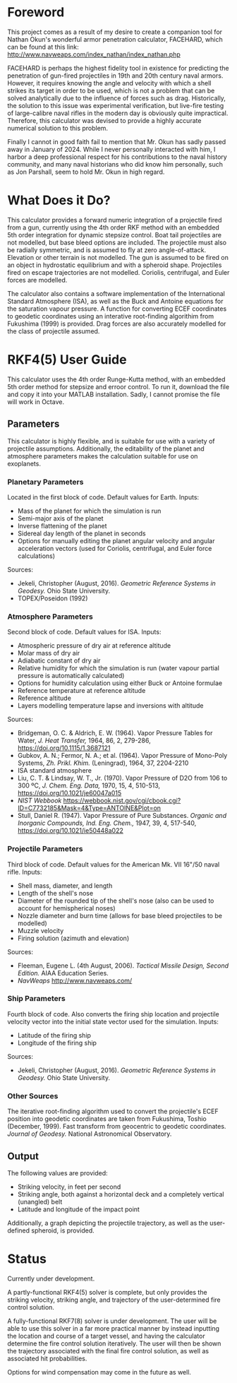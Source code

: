 # Foreword
This project comes as a result of my desire to create a companion tool for Nathan Okun's wonderful armor penetration calculator, FACEHARD, which can be found at this link:
http://www.navweaps.com/index_nathan/index_nathan.php

FACEHARD is perhaps the highest fidelity tool in existence for predicting the penetration of gun-fired projectiles in 19th and 20th century naval armors. However, it requires knowing the angle and velocity with which a shell strikes its target in order to be used, which is not a problem that can be solved analytically due to the influence of forces such as drag. Historically, the solution to this issue was experimental verification, but live-fire testing of large-calibre naval rifles in the modern day is obviously quite impractical. Therefore, this calculator was devised to provide a highly accurate numerical solution to this problem.

Finally I cannot in good faith fail to mention that Mr. Okun has sadly passed away in January of 2024. While I never personally interacted with him, I harbor a deep professional respect for his contributions to the naval history community, and many naval historians who did know him personally, such as Jon Parshall, seem to hold Mr. Okun in high regard.

# What Does it Do?
This calculator provides a forward numeric integration of a projectile fired from a gun, currently using the 4th order RKF method with an embedded 5th order integration for dynamic stepsize control. Boat tail projectiles are not modelled, but base bleed options are included. The projectile must also be radially symmetric, and is assumed to fly at zero angle-of-attack. Elevation or other terrain is not modelled. The gun is assumed to be fired on an object in hydrostatic equilibrium and with a spheroid shape. Projectiles fired on escape trajectories are not modelled. Coriolis, centrifugal, and Euler forces are modelled.

The calculator also contains a software implementation of the International Standard Atmosphere (ISA), as well as the Buck and Antoine equations for the saturation vapour pressure. A function for converting ECEF coordinates to geodetic coordinates using an interative root-finding algorithim from Fukushima (1999) is provided. Drag forces are also accurately modelled for the class of projectile assumed.

# RKF4(5) User Guide
This calculator uses the 4th order Runge-Kutta method, with an embedded 5th order method for stepsize and erroor control. To run it, download the file and copy it into your MATLAB installation. Sadly, I cannot promise the file will work in Octave.

## Parameters
This calculator is highly flexible, and is suitable for use with a variety of projectile assumptions. Additionally, the editability of the planet and atmosphere parameters makes the calculation suitable for use on exoplanets.

### Planetary Parameters
Located in the first block of code. Default values for Earth. Inputs:
- Mass of the planet for which the simulation is run
- Semi-major axis of the planet
- Inverse flattening of the planet
- Sidereal day length of the planet in seconds
- Options for manually editing the planet angular velocity and angular acceleration vectors (used for Coriolis, centrifugal, and Euler force calculations)

Sources:
- Jekeli, Christopher (August, 2016). *Geometric Reference Systems in Geodesy.* Ohio State University.
- TOPEX/Poseidon (1992)

### Atmosphere Parameters
Second block of code. Default values for ISA. Inputs:
- Atmospheric pressure of dry air at reference altitude
- Molar mass of dry air
- Adiabatic constant of dry air
- Relative humidity for which the simulation is run (water vapour partial pressure is automatically calculated)
- Options for humidity calculation using either Buck or Antoine formulae
- Reference temperature at reference altitude
- Reference altitude
- Layers modelling temperature lapse and inversions with altitude

Sources:
- Bridgeman, O. C. & Aldrich, E. W. (1964). Vapor Pressure Tables for Water, *J. Heat Transfer,* 1964, 86, 2, 279-286, https://doi.org/10.1115/1.3687121
- Gubkov, A. N.; Fermor, N. A.; et al. (1964). Vapor Pressure of Mono-Poly Systems, *Zh. Prikl. Khim.* (Leningrad), 1964, 37, 2204-2210
- ISA standard atmosphere
- Liu, C. T. & Lindsay, W. T., Jr. (1970). Vapor Pressure of D2O from 106 to 300 ºC, *J. Chem. Eng. Data,* 1970, 15, 4, 510-513, https://doi.org/10.1021/je60047a015
- *NIST Webbook* https://webbook.nist.gov/cgi/cbook.cgi?ID=C7732185&Mask=4&Type=ANTOINE&Plot=on
- Stull, Daniel R. (1947). Vapor Pressure of Pure Substances. *Organic and Inorganic Compounds, Ind. Eng. Chem.,* 1947, 39, 4, 517-540, https://doi.org/10.1021/ie50448a022

### Projectile Parameters
Third block of code. Default values for the American Mk. VII 16"/50 naval rifle. Inputs:
- Shell mass, diameter, and length
- Length of the shell's nose
- Diameter of the rounded tip of the shell's nose (also can be used to account for hemispherical noses)
- Nozzle diameter and burn time (allows for base bleed projectiles to be modelled)
- Muzzle velocity
- Firing solution (azimuth and elevation)

Sources: 
- Fleeman, Eugene L. (4th August, 2006). *Tactical Missile Design, Second Edition.* AIAA Education Series.
- *NavWeaps* http://www.navweaps.com/

### Ship Parameters
Fourth block of code. Also converts the firing ship location and projectile velocity vector into the initial state vector used for the simulation. Inputs:
- Latitude of the firing ship
- Longitude of the firing ship

Sources:
- Jekeli, Christopher (August, 2016). *Geometric Reference Systems in Geodesy.* Ohio State University.

### Other Sources
The iterative root-finding algorithm used to convert the projectile's ECEF position into geodetic coordinates are taken from Fukushima, Toshio (December, 1999). Fast transform from geocentric to geodetic coordinates. *Journal of Geodesy.* National Astronomical Observatory.

## Output
The following values are provided:
- Striking velocity, in feet per second
- Striking angle, both against a horizontal deck and a completely vertical (unangled) belt
- Latitude and longitude of the impact point

Additionally, a graph depicting the projectile trajectory, as well as the user-defined spheroid, is provided.


# Status
Currently under development.

A partly-functional RKF4(5) solver is complete, but only provides the striking velocity, striking angle, and trajectory of the user-determined fire control solution.

A fully-functional RKF7(8) solver is under development. The user will be able to use this solver in a far more practical manner by instead inputting the location and course of a target vessel, and having the calculator determine the fire control solution iteratively. The user will then be shown the trajectory associated with the final fire control solution, as well as associated hit probabilities.

Options for wind compensation may come in the future as well.
